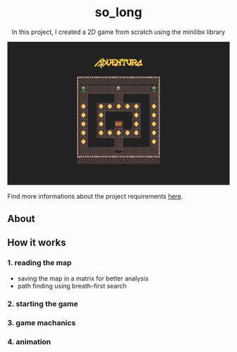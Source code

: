 <h1 align="center">so_long</h1>
<p align="center">In this project, I created a 2D game from scratch using the minilibx library</p>

![game preview](./documentation/preview.png)

Find more informations about the project requirements [here](./documentation/project_requirements.pdf).

## About

## How it works
### 1. reading the map
- saving the map in a matrix for better analysis
- path finding using breath-first search
### 2. starting the game
### 3. game machanics
### 4. animation
